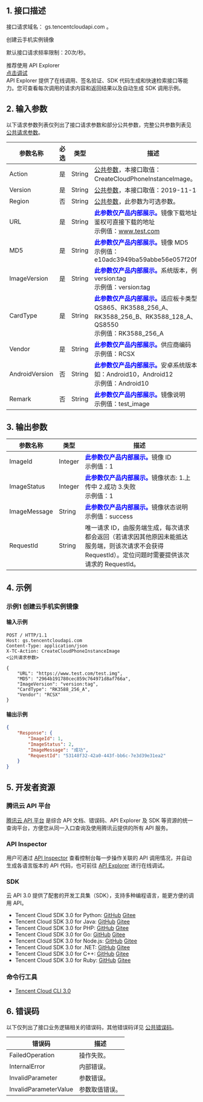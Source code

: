 ## 1. 接口描述

接口请求域名： gs.tencentcloudapi.com 。

创建云手机实例镜像

默认接口请求频率限制：20次/秒。

<div class="rno-api-explorer">
    <div class="rno-api-explorer-inner">
        <div class="rno-api-explorer-hd">
            <div class="rno-api-explorer-title">
                推荐使用 API Explorer
            </div>
            <a href="https://console.cloud.tencent.com/api/explorer?Product=gs&Version=2019-11-18&Action=CreateCloudPhoneInstanceImage" class="rno-api-explorer-btn" hotrep="doc.api.explorerbtn"><i class="rno-icon-explorer"></i>点击调试</a>
        </div>
        <div class="rno-api-explorer-body">
            <div class="rno-api-explorer-cont">
                API Explorer 提供了在线调用、签名验证、SDK 代码生成和快速检索接口等能力。您可查看每次调用的请求内容和返回结果以及自动生成 SDK 调用示例。
            </div>
        </div>
    </div>
</div>

## 2. 输入参数

以下请求参数列表仅列出了接口请求参数和部分公共参数，完整公共参数列表见 [公共请求参数](/document/api/1162/40732)。

| 参数名称 | 必选 | 类型 | 描述 |
|---------|---------|---------|---------|
| Action | 是 | String | [公共参数](/document/api/1162/40732)，本接口取值：CreateCloudPhoneInstanceImage。 |
| Version | 是 | String | [公共参数](/document/api/1162/40732)，本接口取值：2019-11-18。 |
| Region | 否 | String | [公共参数](/document/api/1162/40732)，此参数为可选参数。 |
| URL | 是 | String | <strong><font color="blue">此参数仅产品内部展示。</font></strong>镜像下载地址，无鉴权可直接下载的地址<br/>示例值：www.test.com |
| MD5 | 是 | String | <strong><font color="blue">此参数仅产品内部展示。</font></strong>镜像 MD5<br/>示例值：e10adc3949ba59abbe56e057f20f883e |
| ImageVersion | 是 | String | <strong><font color="blue">此参数仅产品内部展示。</font></strong>系统版本，例如: version:tag<br/>示例值：version:tag |
| CardType | 是 | String | <strong><font color="blue">此参数仅产品内部展示。</font></strong>适应板卡类型 QS865、RK3588_256_A、RK3588_256_B、RK3588_128_A、QS8550<br/>示例值：RK3588_256_A |
| Vendor | 是 | String | <strong><font color="blue">此参数仅产品内部展示。</font></strong>供应商编码<br/>示例值：RCSX |
| AndroidVersion | 否 | String | <strong><font color="blue">此参数仅产品内部展示。</font></strong>安卓系统版本，例如：Android10，Android12<br/>示例值：Android10 |
| Remark | 否 | String | <strong><font color="blue">此参数仅产品内部展示。</font></strong>镜像说明<br/>示例值：test_image |

## 3. 输出参数

| 参数名称 | 类型 | 描述 |
|---------|---------|---------|
| ImageId | Integer | <strong><font color="blue">此参数仅产品内部展示。</font></strong>镜像 ID<br/>示例值：1|
| ImageStatus | Integer | <strong><font color="blue">此参数仅产品内部展示。</font></strong>镜像状态:  1.上传中 2.成功 3.失败<br/>示例值：1|
| ImageMessage | String | <strong><font color="blue">此参数仅产品内部展示。</font></strong>镜像状态说明<br/>示例值：success|
| RequestId | String | 唯一请求 ID，由服务端生成，每次请求都会返回（若请求因其他原因未能抵达服务端，则该次请求不会获得 RequestId）。定位问题时需要提供该次请求的 RequestId。|

## 4. 示例

### 示例1 创建云手机实例镜像

#### 输入示例

```
POST / HTTP/1.1
Host: gs.tencentcloudapi.com
Content-Type: application/json
X-TC-Action: CreateCloudPhoneInstanceImage
<公共请求参数>

{
    "URL": "https://www.test.com/test.img",
    "MD5": "2964b191780cec859c764971d8af766a",
    "ImageVersion": "version:tag",
    "CardType": "RK3588_256_A",
    "Vendor": "RCSX"
}
```

#### 输出示例

```json
{
    "Response": {
        "ImageId": 1,
        "ImageStatus": 2,
        "ImageMessage": "成功",
        "RequestId": "53148f32-42a0-443f-bb6c-7e3d39e31ea2"
    }
}
```


## 5. 开发者资源

### 腾讯云 API 平台

[腾讯云 API 平台](https://cloud.tencent.com/api) 是综合 API 文档、错误码、API Explorer 及 SDK 等资源的统一查询平台，方便您从同一入口查询及使用腾讯云提供的所有 API 服务。

### API Inspector

用户可通过 [API Inspector](https://cloud.tencent.com/document/product/1278/49361) 查看控制台每一步操作关联的 API 调用情况，并自动生成各语言版本的 API 代码，也可前往 [API Explorer](https://cloud.tencent.com/document/product/1278/46697) 进行在线调试。

### SDK

云 API 3.0 提供了配套的开发工具集（SDK），支持多种编程语言，能更方便的调用 API。
* Tencent Cloud SDK 3.0 for Python: [GitHub](https://github.com/TencentCloud/tencentcloud-sdk-python/blob/master/tencentcloud/gs/v20191118/gs_client.py) [Gitee](https://gitee.com/TencentCloud/tencentcloud-sdk-python/blob/master/tencentcloud/gs/v20191118/gs_client.py)
* Tencent Cloud SDK 3.0 for Java: [GitHub](https://github.com/TencentCloud/tencentcloud-sdk-java/blob/master/src/main/java/com/tencentcloudapi/gs/v20191118/GsClient.java) [Gitee](https://gitee.com/TencentCloud/tencentcloud-sdk-java/blob/master/src/main/java/com/tencentcloudapi/gs/v20191118/GsClient.java)
* Tencent Cloud SDK 3.0 for PHP: [GitHub](https://github.com/TencentCloud/tencentcloud-sdk-php/blob/master/src/TencentCloud/Gs/V20191118/GsClient.php) [Gitee](https://gitee.com/TencentCloud/tencentcloud-sdk-php/blob/master/src/TencentCloud/Gs/V20191118/GsClient.php)
* Tencent Cloud SDK 3.0 for Go: [GitHub](https://github.com/TencentCloud/tencentcloud-sdk-go/blob/master/tencentcloud/gs/v20191118/client.go) [Gitee](https://gitee.com/TencentCloud/tencentcloud-sdk-go/blob/master/tencentcloud/gs/v20191118/client.go)
* Tencent Cloud SDK 3.0 for Node.js: [GitHub](https://github.com/TencentCloud/tencentcloud-sdk-nodejs/blob/master/src/services/gs/v20191118/gs_client.ts) [Gitee](https://gitee.com/TencentCloud/tencentcloud-sdk-nodejs/blob/master/src/services/gs/v20191118/gs_client.ts)
* Tencent Cloud SDK 3.0 for .NET: [GitHub](https://github.com/TencentCloud/tencentcloud-sdk-dotnet/blob/master/TencentCloud/Gs/V20191118/GsClient.cs) [Gitee](https://gitee.com/TencentCloud/tencentcloud-sdk-dotnet/blob/master/TencentCloud/Gs/V20191118/GsClient.cs)
* Tencent Cloud SDK 3.0 for C++: [GitHub](https://github.com/TencentCloud/tencentcloud-sdk-cpp/blob/master/gs/src/v20191118/GsClient.cpp) [Gitee](https://gitee.com/TencentCloud/tencentcloud-sdk-cpp/blob/master/gs/src/v20191118/GsClient.cpp)
* Tencent Cloud SDK 3.0 for Ruby: [GitHub](https://github.com/TencentCloud/tencentcloud-sdk-ruby/blob/master/tencentcloud-sdk-gs/lib/v20191118/client.rb) [Gitee](https://gitee.com/TencentCloud/tencentcloud-sdk-ruby/blob/master/tencentcloud-sdk-gs/lib/v20191118/client.rb)

### 命令行工具

* [Tencent Cloud CLI 3.0](https://cloud.tencent.com/document/product/440/6176)

## 6. 错误码

以下仅列出了接口业务逻辑相关的错误码，其他错误码详见 [公共错误码](/document/api/1162/40744#.E5.85.AC.E5.85.B1.E9.94.99.E8.AF.AF.E7.A0.81)。

| 错误码 | 描述 |
|---------|---------|
| FailedOperation | 操作失败。 |
| InternalError | 内部错误。 |
| InvalidParameter | 参数错误。 |
| InvalidParameterValue | 参数取值错误。 |
